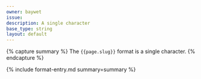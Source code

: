 ```yaml
---
owner: baywet
issue:
description: A single character
base_type: string
layout: default
---
```


{% capture summary %}
The `{{page.slug}}` format is a single character.
{% endcapture %}

{% include format-entry.md summary=summary %}
